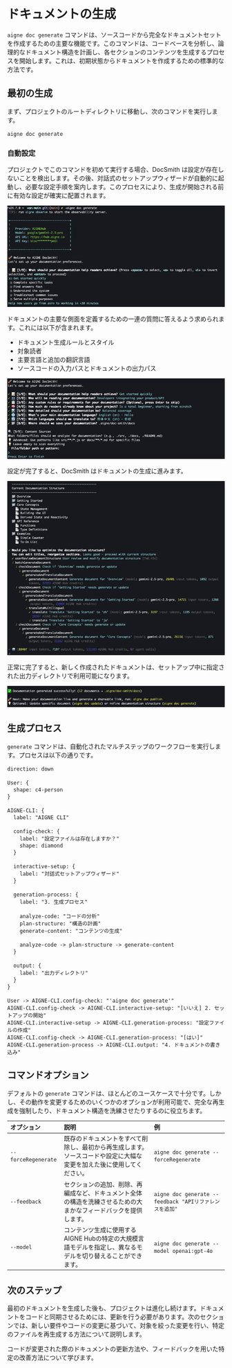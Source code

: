 # ドキュメントの生成

`aigne doc generate` コマンドは、ソースコードから完全なドキュメントセットを作成するための主要な機能です。このコマンドは、コードベースを分析し、論理的なドキュメント構造を計画し、各セクションのコンテンツを生成するプロセスを開始します。これは、初期状態からドキュメントを作成するための標準的な方法です。

## 最初の生成

まず、プロジェクトのルートディレクトリに移動し、次のコマンドを実行します。

```bash aigne doc generate icon=lucide:play-circle
aigne doc generate
```

### 自動設定

プロジェクトでこのコマンドを初めて実行する場合、DocSmith は設定が存在しないことを検出します。その後、対話式のセットアップウィザードが自動的に起動し、必要な設定手順を案内します。このプロセスにより、生成が開始される前に有効な設定が確実に配置されます。

![generate コマンドの実行、初期化のスマートな実行](../assets/screenshots/doc-generate.png)

ドキュメントの主要な側面を定義するための一連の質問に答えるよう求められます。これには以下が含まれます。

*   ドキュメント生成ルールとスタイル
*   対象読者
*   主要言語と追加の翻訳言語
*   ソースコードの入力パスとドキュメントの出力パス

![質問に答えてプロジェクトのセットアップを完了](../assets/screenshots/doc-complete-setup.png)

設定が完了すると、DocSmith はドキュメントの生成に進みます。

![構造計画の実行とドキュメントの生成](../assets/screenshots/doc-generate-docs.png)

正常に完了すると、新しく作成されたドキュメントは、セットアップ中に指定された出力ディレクトリで利用可能になります。

![ドキュメントが正常に生成されました](../assets/screenshots/doc-generated-successfully.png)

## 生成プロセス

`generate` コマンドは、自動化されたマルチステップのワークフローを実行します。プロセスは以下の通りです。

```d2
direction: down

User: {
  shape: c4-person
}

AIGNE-CLI: {
  label: "AIGNE CLI"

  config-check: {
    label: "設定ファイルは存在しますか？"
    shape: diamond
  }

  interactive-setup: {
    label: "対話式セットアップウィザード"
  }

  generation-process: {
    label: "3. 生成プロセス"

    analyze-code: "コードの分析"
    plan-structure: "構造の計画"
    generate-content: "コンテンツの生成"

    analyze-code -> plan-structure -> generate-content
  }

  output: {
    label: "出力ディレクトリ"
  }
}

User -> AIGNE-CLI.config-check: "'aigne doc generate'"
AIGNE-CLI.config-check -> AIGNE-CLI.interactive-setup: "[いいえ] 2. セットアップの開始"
AIGNE-CLI.interactive-setup -> AIGNE-CLI.generation-process: "設定ファイルの作成"
AIGNE-CLI.config-check -> AIGNE-CLI.generation-process: "[はい]"
AIGNE-CLI.generation-process -> AIGNE-CLI.output: "4. ドキュメントの書き込み"
```

## コマンドオプション

デフォルトの `generate` コマンドは、ほとんどのユースケースで十分です。しかし、その動作を変更するためのいくつかのオプションが利用可能で、完全な再生成を強制したり、ドキュメント構造を洗練させたりするのに役立ちます。

| オプション          | 説明                                                                                                                                           | 例                                                     |
| :------------------ | :--------------------------------------------------------------------------------------------------------------------------------------------- | :------------------------------------------------------- |
| `--forceRegenerate` | 既存のドキュメントをすべて削除し、最初から再生成します。ソースコードや設定に大幅な変更を加えた後に使用してください。                                       | `aigne doc generate --forceRegenerate`                   |
| `--feedback`        | セクションの追加、削除、再編成など、ドキュメント全体の構造を洗練させるための大まかなフィードバックを提供します。                                           | `aigne doc generate --feedback "APIリファレンスを追加"`   |
| `--model`           | コンテンツ生成に使用するAIGNE Hubの特定の大規模言語モデルを指定し、異なるモデルを切り替えることができます。                                                  | `aigne doc generate --model openai:gpt-4o`               |

## 次のステップ

最初のドキュメントを生成した後も、プロジェクトは進化し続けます。ドキュメントをコードと同期させるためには、更新を行う必要があります。次のセクションでは、新しい要件やコードの変更に基づいて、対象を絞った変更を行い、特定のファイルを再生成する方法について説明します。

<x-card data-title="更新と改良" data-icon="lucide:file-edit" data-href="/features/update-and-refine">コードが変更された際のドキュメントの更新方法や、フィードバックを用いた特定の改善方法について学びます。</x-card>